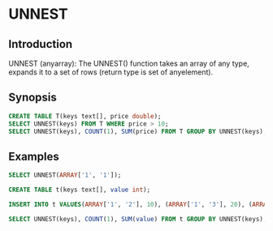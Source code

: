 # UNNEST

## Introduction

UNNEST (anyarray): The UNNEST() function takes an array of any type, expands it to a set of rows (return type is  set of anyelement).  

## Synopsis

```sql
CREATE TABLE T(keys text[], price double);
SELECT UNNEST(keys) FROM T WHERE price > 10;
SELECT UNNEST(keys), COUNT(1), SUM(price) FROM T GROUP BY UNNEST(keys);
```
## Examples

```sql
SELECT UNNEST(ARRAY['1', '1']);

CREATE TABLE t(keys text[], value int);

INSERT INTO t VALUES(ARRAY['1', '2'], 10), (ARRAY['1', '3'], 20), (ARRAY['1', '1'], 30);

SELECT UNNEST(keys), COUNT(1), SUM(value) FROM t GROUP BY UNNEST(keys);
```

